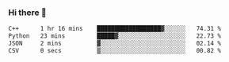 ### Hi there 👋

<!--START_SECTION:waka-->

```txt
C++      1 hr 16 mins    ██████████████████▓░░░░░░   74.31 %
Python   23 mins         █████▓░░░░░░░░░░░░░░░░░░░   22.73 %
JSON     2 mins          ▓░░░░░░░░░░░░░░░░░░░░░░░░   02.14 %
CSV      0 secs          ▒░░░░░░░░░░░░░░░░░░░░░░░░   00.82 %
```

<!--END_SECTION:waka-->
<!--
**Boombag0607/Boombag0607** is a ✨ _special_ ✨ repository because its `README.md` (this file) appears on your GitHub profile.

Here are some ideas to get you started:

- 🔭 I’m currently working on ...
- 🌱 I’m currently learning ...
- 👯 I’m looking to collaborate on ...
- 🤔 I’m looking for help with ...
- 💬 Ask me about ...
- 📫 How to reach me: ...
- 😄 Pronouns: ...
- ⚡ Fun fact: ...
-->
